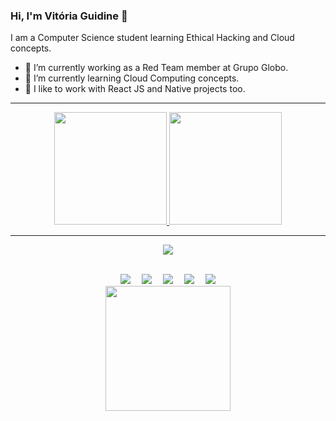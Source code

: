 ### Hi, I'm Vitória Guidine 👋
I am a Computer Science student learning Ethical Hacking and Cloud concepts.  
- 🔭 I’m currently working as a Red Team member at Grupo Globo.  
- 🌱 I’m currently learning Cloud Computing concepts.  
- 🤝 I like to work with React JS and Native projects too.  

***

<div align="center">
  <a href="https://github.com/vitoriaguidines">
  <img height="180em" src="https://github-readme-stats.vercel.app/api?username=vitoriaguidines&show_icons=true\&theme=radical&include_all_commits=true"/>
  <img height="180em" src="https://github-readme-stats.vercel.app/api/top-langs/?username=vitoriaguidines&layout=compact&langs_count=7&theme=radical"/>
</div>

***

<p align="center">
  <a href="https://skillicons.dev">
    <img src="https://skillicons.dev/icons?i=linux,kali,figma,react,javascript,py,go,bootstrap,jquery,azure,gcp,git,docker,postgres,firebase" />
  </a>
</p>

<br/>

<div align="center">
<a href="mailto:vitoriaguidine@id.uff.br" target="_blank"><img src="https://img.shields.io/badge/-Gmail-%23333?style=for-the-badge&logo=gmail&logoColor=white" target="_blank"></a>&emsp;
<a href="https://www.instagram.com/badideame/" target="_blank"><img src="https://img.shields.io/badge/-Instagram-%23E4405F?style=for-the-badge&logo=instagram&logoColor=white" target="_blank"></a>&emsp;
<a href="https://www.linkedin.com/in/vitória-guidine/" target="_blank"><img src="https://img.shields.io/badge/-LinkedIn-%230077B5?style=for-the-badge&logo=linkedin&logoColor=white" target="_blank"></a>&emsp;
<a href="https://tryhackme.com/p/sh0ri" target="_blank"><img src="https://img.shields.io/badge/-TryHackMe-%23212C42?style=for-the-badge&logo=tryhackme&logoColor=white" target="_blank"></a>&emsp;
<a href="https://app.hackthebox.com/shori" target="_blank"><img src="https://img.shields.io/badge/HackTheBox-111927?style=for-the-badge&logo=Hack%20The%20Box&logoColor=9FEF00" target="_blank"></a>
</div>

<div align="center">
  <img height="200" src="https://fc09.deviantart.net/fs70/f/2014/170/3/0/_f2u_persona____00__fool_by_shittychan-d7jr6zd.gif"  />
</div>

###
